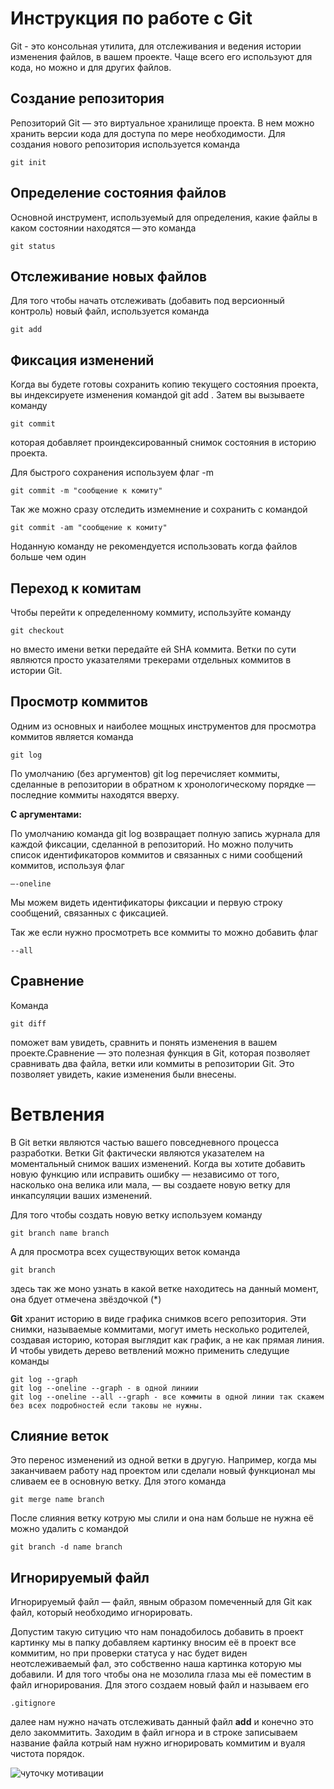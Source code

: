 # **Инструкция по работе с Git**
Git - это консольная утилита, для отслеживания и ведения истории изменения файлов, в вашем проекте. Чаще всего его используют для кода, но можно и для других файлов. 

## Создание репозитория 
Репозиторий Git — это виртуальное хранилище проекта. В нем можно хранить версии кода для доступа по мере необходимости. Для создания нового репозитория используется команда 

    git init

## Определение состояния файлов 

Основной инструмент, используемый для определения, какие файлы в каком состоянии находятся — это команда 

    git status

## Отслеживание новых файлов 
Для того чтобы начать отслеживать (добавить под версионный контроль) новый файл, используется команда 

    git add

## Фиксация изменений  
Когда вы будете готовы сохранить копию текущего состояния проекта, вы индексируете изменения командой git add . Затем вы вызываете команду 

    git commit
 которая добавляет проиндексированный снимок состояния в историю проекта. 

 Для быстрого сохранения используем флаг -m 

    git commit -m "сообщение к комиту"

 Так же можно сразу отследить измемнение и сохранить с командой 

    git commit -am "сообщение к комиту"

Ноданную команду не рекомендуется использовать когда файлов больше чем один

    

 ## Переход к комитам
 Чтобы перейти к определенному коммиту, используйте  команду 
 
    git checkout

  но вместо имени ветки передайте ей SHA коммита. Ветки по сути являются просто указателями трекерами отдельных коммитов в истории Git.

  ## Просмотр коммитов
  Одним из основных и наиболее мощных инструментов для просмотра коммитов является команда 
  
    git log 
  
  По умолчанию (без аргументов) git log перечисляет коммиты, сделанные в репозитории в обратном к хронологическому порядке — последние коммиты находятся вверху.

 **С аргументами:** 

По умолчанию команда git log возвращает полную запись журнала для каждой фиксации, сделанной в репозиторий. Но можно получить список идентификаторов коммитов и связанных с ними сообщений коммитов, используя флаг
  
    –-oneline
   
Мы можем видеть идентификаторы фиксации и первую строку сообщений, связанных с фиксацией.

Так же если нужно просмотреть все коммиты то можно добавить флаг 

    --all

## Сравнение 
Команда 

    git diff

 поможет вам увидеть, сравнить и понять изменения в вашем проекте.Сравнение — это полезная функция в Git, которая позволяет сравнивать два файла, ветки или коммиты в репозитории Git. Это позволяет увидеть, какие изменения были внесены.

 # **Ветвления** 
 В Git ветки являются частью вашего повседневного процесса разработки. Ветки Git фактически являются указателем на моментальный снимок ваших изменений. Когда вы хотите добавить новую функцию или исправить ошибку — независимо от того, насколько она велика или мала, — вы создаете новую ветку для инкапсуляции ваших изменений.

 Для того чтобы создать новую ветку используем команду 

    git branch name branch

А для просмотра всех существующих веток команда 

    git branch

здесь так же моно узнать в какой ветке находитесь на данный момент, она бдует отмечена звёздочкой (*)

**Git** хранит историю в виде графика снимков всего репозитория. Эти снимки, называемые  коммитами, могут иметь несколько родителей, создавая историю, которая выглядит как график, а не как прямая линия. И чтобы увидеть дерево ветвлений можно применить следущие команды 

    git log --graph
    git log --oneline --graph - в одной линиии 
    git log --oneline --all --graph - все коммиты в одной линии так скажем без всех подробностей если таковы не нужны.

## Слияние веток
Это перенос изменений из одной ветки в другую. Например, когда мы заканчиваем работу над проектом или сделали новый функционал  мы сливаем ее в основную ветку. Для этого команда 

    git merge name branch
После слияния ветку котрую мы слили и она нам больше не нужна её можно удалить с командой 

    git branch -d name branch

## Игнорируемый файл
Игнорируемый файл — файл, явным образом помеченный для Git как файл, который необходимо игнорировать.

Допустим такую ситуцию что нам понадобилось добавить в проект картинку мы в папку добавляем картинку вносим её в проект все коммитим, но при проверки статуса у нас будет виден неотслеживаемый фал, это собственно наша картинка которую мы добавили. И для того чтобы она не мозолила глаза мы её поместим в файл игнорирования. Для этого создаем новый файл и называем его 

    .gitignore 

далее нам нужно начать отслеживать данный файл **add**  и конечно это дело закоммитить. 
Заходим в файл игнора и в строке записываем название файла котрый нам нужно игнорировать коммитим и вуаля чистота порядок. 

![чуточку мотивации](motiv.jpg)
